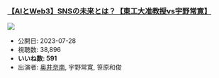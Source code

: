 ### [【AIとWeb3】SNSの未来とは？【東工大准教授vs宇野常寛】](https://www.youtube.com/watch?v=7UxmBMhI_O4)
[![](https://img.youtube.com/vi/7UxmBMhI_O4/sddefault.jpg)](https://www.youtube.com/watch?v=7UxmBMhI_O4)
-   公開日: 2023-07-28
-   視聴数: 38,896
-   **いいね数: 591**
-   出演者: [奥井奈南](/rehacq_fan/people/奥井奈南 "wikilink"), 宇野常寛, 笹原和俊
